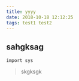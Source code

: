 ```yaml
---
title: yyyy
date: 2018-10-18 12:12:25
tags: test1 test2
---
```


## sahgksag
`import sys`

> skgksgk
